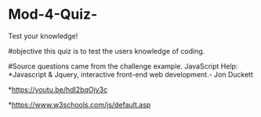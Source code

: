 # Mod-4-Quiz-
Test your knowledge!

#objective
this quiz is to test the users knowledge of coding.

#Source
questions came from the challenge example.
JavaScript Help: 
*Javascript & Jquery, interactive front-end web development.- Jon Duckett

*https://youtu.be/hdI2bqOjy3c

*https://www.w3schools.com/js/default.asp
